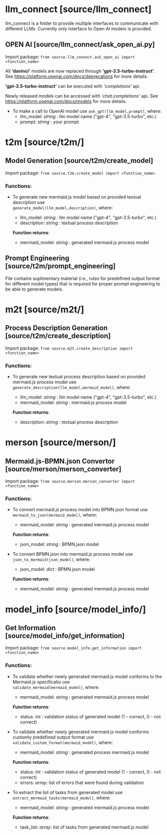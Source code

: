 <h1> llm_connect [source/llm_connect] </h1>

llm_connect is a folder to provide multiple interfaces to communicate with different LLMs. 
Currently only interface to Open AI models is provided. 

<h2> OPEN AI [source/llm_connect/ask_open_ai.py] </h2>

Import package: `from source.llm_connect.ask_open_ai import <function_name>`

All **'davinci'** models are now replaced through **'gpt-3.5-turbo-instruct'**. 
See https://platform.openai.com/docs/deprecations for more details.

**'gpt-3.5-turbo-instruct'** can be executed with *'completions'* api.

Newly released models can be accessed with *'chat.completions'* api. See https://platform.openai.com/docs/models for more details.

* To make a call to OpenAI model use 
`ask_gpt(llm_model,prompt)`, where: 
  * llm_model: *string* : llm model name ("gpt-4", "gpt-3.5-turbo", etc.) 
  * prompt: *string* : your prompt

<h1> t2m  [source/t2m/] </h1>

<h2> Model Generation [source/t2m/create_model] </h2>

Import package: `from source.t2m.create_model import <function_name>`

<h3> Functions: </h3>

* To generate new mermaid.js model based on provided textual description use</br>
`generate_model(llm_model,description)`, where:
  * llm_model: *string* : llm model name ("gpt-4", "gpt-3.5-turbo", etc.) 
  * description: *string* : textual process description </br>
  
  **Function returns**: 
  * mermaid_model: *string* : generated mermaid.js process model 

<h2> Prompt Engineering [source/t2m/prompt_engineering] </h2>

File contains suplimentary material (i.e., rules for predefined output format for different model types) that is required for proper prompt engineering to be able to generate models. 

<h1> m2t [source/m2t/] </h1>

<h2> Process Description Generation [source/t2m/create_description] </h2>

Import package: `from source.m2t.create_description import <function_name>`

<h3> Functions: </h3>

* To generate new textual process description based on provided mermaid.js process model use</br>
`generate_description(llm_model,mermaid_model)`, where:
  * llm_model: *string* : llm model name ("gpt-4", "gpt-3.5-turbo", etc.) 
  * mermaid_model: *string* : mermaid.js process model
  
  **Function returns**: 
  * description: *string* : textual process description </br>

<h1> merson [source/merson/] </h1>

<h2> Mermaid.js-BPMN.json Convertor [source/merson/merson_converter] </h2>

Import package: `from source.merson.merson_converter import <function_name>`

<h3> Functions: </h3>

* To convert mermaid.js process model into BPMN.json format use</br>
`mermaid_to_json(mermaid_model)`, where:
  * mermaid_model: *string* : generated mermaid.js process model
  
  **Function returns**: 
  * json_model: *string* : BPMN.json model

* To convert BPMN.json into mermaid.js process model use</br>
`json_to_mermaid(json_model)`, where:
  * json_model: *dict* : BPMN.json model
  
  **Function returns**: 
  * mermaid_model: *string* : generated mermaid.js process model
 
 <h1> model_info  [source/model_info/] </h1>

<h2> Get Information [source/model_info/get_information] </h2>

Import package: `from source.model_info.get_information import <function_name>`

<h3> Functions: </h3>

* To validate whether newly generated mermaid.js model conforms to the Mermaid.js specificatio use</br>
`validate_mermaid(mermaid_model)`, where:
  * mermaid_model: *string* : generated mermaid.js process model
  
  **Function returns**: 
  * status: *int* : validation status of generated model (1 - correct, 0 - not correct)  

* To validate whether newly generated mermaid.js model conforms customly predefined output format use</br>
`validate_custom_format(mermaid_model)`, where:
  * mermaid_model: *string* : generated process mermaid.js model
  
  **Function returns**: 
  * status: *int* : validation status of generated model (1 - correct, 0 - not correct)
  * errors: *array*: list of errors that were found during validation

* To extract the list of tasks from generated model use</br>
`extract_mermaid_tasks(mermaid_model)`, where:
  * mermaid_model: *string* : generated mermaid.js process model
  
  **Function returns**: 
  * task\_list: *array*: list of tasks from generated mermaid.js model
  

